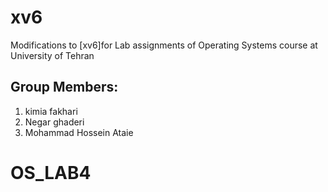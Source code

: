# xv6

Modifications to [xv6]for Lab assignments of Operating Systems course at University of Tehran

## Group Members:

1. kimia fakhari
2. Negar ghaderi
3. Mohammad Hossein Ataie


# OS_LAB4
